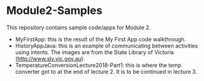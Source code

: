 # Module2-Samples

This repository contains sample code/apps for Module 2.

* MyFirstApp: this is the result of the My First App code walkthrough.
* HistoryAppJava: this is an example of communicating between activities 
using intents. The images are from the State Library of Victoria
(http://www.slv.vic.gov.au).
* TemperatureConversionLecture2018-Part1: this is where the temp converter
got to at the end of lecture 2. It is to be continued in lecture 3.
